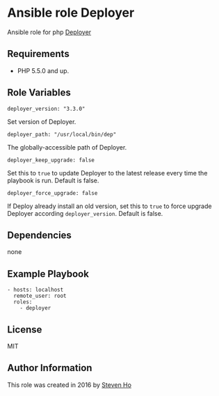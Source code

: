 
Ansible role Deployer
=========

Ansible role for php [Deployer](http://deployer.org)

## Requirements

* PHP 5.5.0 and up.



Role Variables
--------------

    deployer_version: "3.3.0"
Set version of Deployer.



    deployer_path: "/usr/local/bin/dep"
The globally-accessible path of Deployer.



```
deployer_keep_upgrade: false
```

Set this to `true` to update Deployer to the latest release every time the playbook is run. Default is false.



```
deployer_force_upgrade: false
```

If Deploy already install an old version, set this to `true` to force upgrade Deployer according `deployer_version`. Default is false.


Dependencies
------------

none


Example Playbook
----------------

    - hosts: localhost
      remote_user: root
      roles:
        - deployer


License
-------

MIT


Author Information
------------------

This role was created in 2016 by [Steven Ho](http://stevenjlho.github.io/)
